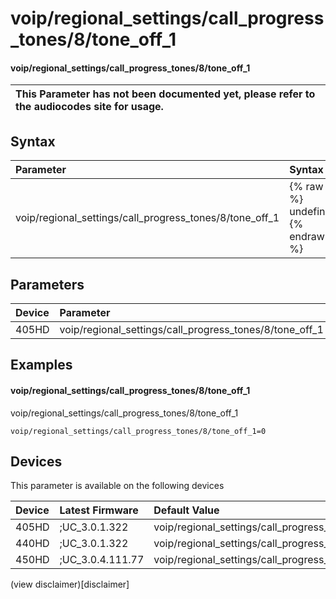 ﻿---
description: voip/regional_settings/call_progress_tones/8/tone_off_1
search:
    keywords: ['voip','regional_settings','call_progress_tones','8','tone_off_1']
---

# voip/regional_settings/call_progress_tones/8/tone_off_1

#### voip/regional_settings/call_progress_tones/8/tone_off_1


| This Parameter has not been documented yet, please refer to the audiocodes site for usage.  |
| :--- |

## Syntax
| Parameter | Syntax |
| :--- | :--- |
|voip/regional_settings/call_progress_tones/8/tone_off_1 | {% raw %} undefined {% endraw %} |

## Parameters
|Device|Parameter|value|Description|
|:---|:---|:---|:---|
| 405HD | voip/regional_settings/call_progress_tones/8/tone_off_1 |  |  |

## Examples
#### voip/regional_settings/call_progress_tones/8/tone_off_1

voip/regional_settings/call_progress_tones/8/tone_off_1

```
voip/regional_settings/call_progress_tones/8/tone_off_1=0
```

## Devices
This parameter is available on the following devices

| Device | Latest Firmware | Default Value |
|:---|:---|:---|
| 405HD | ;UC_3.0.1.322 | voip/regional_settings/call_progress_tones/8/tone_off_1=0 
| 440HD | ;UC_3.0.1.322 | voip/regional_settings/call_progress_tones/8/tone_off_1=0 
| 450HD | ;UC_3.0.4.111.77 | voip/regional_settings/call_progress_tones/8/tone_off_1=0 

(view disclaimer)[disclaimer]
